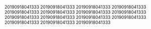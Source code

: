 20190918041333
20190918041333
20190918041333
20190918041333
20190918041333
20190918041333
20190918041333
20190918041333
20190918041333
20190918041333
20190918041333
20190918041333
20190918041333
20190918041333
20190918041333
